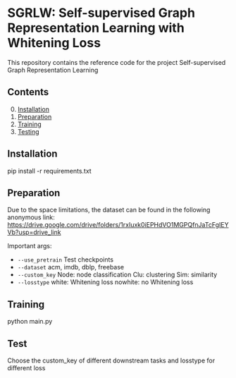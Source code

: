 # SGRLW: Self-supervised Graph Representation Learning with Whitening Loss

This repository contains the reference code for the project Self-supervised Graph Representation Learning 

## Contents

0. [Installation](#installation)
0. [Preparation](#Preparation)
0. [Training](#train)
0. [Testing](#test)

## Installation
pip install -r requirements.txt 

## Preparation

Due to the space limitations, the dataset can be found in the following anonymous link:
https://drive.google.com/drive/folders/1rxIuxk0iEPHdVO1MGPQfnJaTcFgIEYVb?usp=drive_link

Important args:
* `--use_pretrain` Test checkpoints
* `--dataset` acm, imdb, dblp, freebase
* `--custom_key` Node: node classification  Clu: clustering   Sim: similarity
* `--losstype` white: Whitening loss  nowhite: no Whitening loss

## Training
python main.py

## Test
Choose the custom_key of different downstream tasks and losstype for different loss
